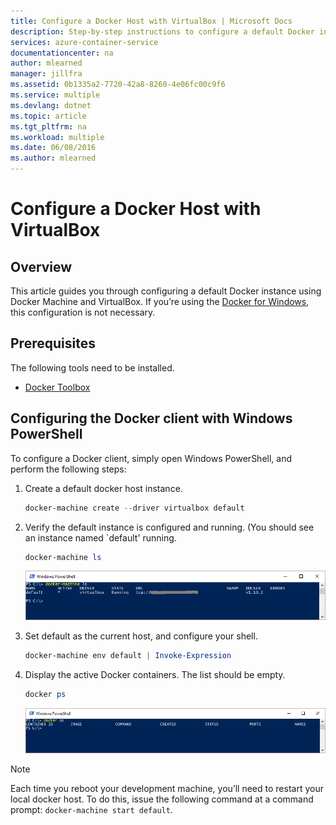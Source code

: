 ```yaml
---
title: Configure a Docker Host with VirtualBox | Microsoft Docs
description: Step-by-step instructions to configure a default Docker instance using Docker Machine and VirtualBox
services: azure-container-service
documentationcenter: na
author: mlearned
manager: jillfra
ms.assetid: 0b1335a2-7720-42a8-8260-4e06fc00c9f6
ms.service: multiple
ms.devlang: dotnet
ms.topic: article
ms.tgt_pltfrm: na
ms.workload: multiple
ms.date: 06/08/2016
ms.author: mlearned
---
```

# Configure a Docker Host with VirtualBox
## Overview
This article guides you through configuring a default Docker instance using Docker Machine and VirtualBox.
If you’re using the [Docker for Windows](https://www.docker.com/products/docker-desktop), this configuration is not necessary.

## Prerequisites
The following tools need to be installed.

* [Docker Toolbox](https://github.com/docker/toolbox/releases)

## Configuring the Docker client with Windows PowerShell
To configure a Docker client, simply open Windows PowerShell, and perform the following steps:

1. Create a default docker host instance.

    ```PowerShell
    docker-machine create --driver virtualbox default
    ```
2. Verify the default instance is configured and running. (You should see an instance named `default' running.

    ```PowerShell
    docker-machine ls
    ```

    ![docker-machine ls output](media/vs-azure-tools-docker-setup/docker-machine-ls.png)
3. Set default as the current host, and configure your shell.

    ```PowerShell
    docker-machine env default | Invoke-Expression
    ```
4. Display the active Docker containers. The list should be empty.

    ```PowerShell
    docker ps
    ```

    ![docker ps output](media/vs-azure-tools-docker-setup/docker-ps.png)

> [!NOTE]
> Each time you reboot your development machine, you’ll need to restart your local docker host.
> To do this, issue the following command at a command prompt: `docker-machine start default`.
